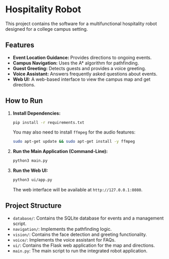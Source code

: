 # Hospitality Robot

This project contains the software for a multifunctional hospitality robot designed for a college campus setting.

## Features

- **Event Location Guidance:** Provides directions to ongoing events.
- **Campus Navigation:** Uses the A* algorithm for pathfinding.
- **Guest Greeting:** Detects guests and provides a voice greeting.
- **Voice Assistant:** Answers frequently asked questions about events.
- **Web UI:** A web-based interface to view the campus map and get directions.

## How to Run

1. **Install Dependencies:**
   ```bash
   pip install -r requirements.txt
   ```
   You may also need to install `ffmpeg` for the audio features:
   ```bash
   sudo apt-get update && sudo apt-get install -y ffmpeg
   ```

2. **Run the Main Application (Command-Line):**
   ```bash
   python3 main.py
   ```

3. **Run the Web UI:**
   ```bash
   python3 ui/app.py
   ```
   The web interface will be available at `http://127.0.0.1:8080`.

## Project Structure

- `database/`: Contains the SQLite database for events and a management script.
- `navigation/`: Implements the pathfinding logic.
- `vision/`: Contains the face detection and greeting functionality.
- `voice/`: Implements the voice assistant for FAQs.
- `ui/`: Contains the Flask web application for the map and directions.
- `main.py`: The main script to run the integrated robot application.
